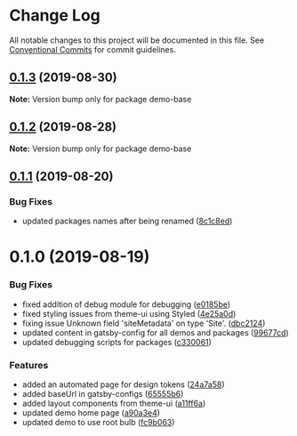 # Change Log

All notable changes to this project will be documented in this file.
See [Conventional Commits](https://conventionalcommits.org) for commit guidelines.

## [0.1.3](https://github.com/sonapraneeth-a/sonapraneeth-gatsby-themes/compare/demo-base@0.1.2...demo-base@0.1.3) (2019-08-30)

**Note:** Version bump only for package demo-base

## [0.1.2](https://github.com/sonapraneeth-a/sonapraneeth-gatsby-themes/compare/demo-base@0.1.1...demo-base@0.1.2) (2019-08-28)

**Note:** Version bump only for package demo-base

## [0.1.1](https://github.com/sonapraneeth-a/sonapraneeth-gatsby-themes/compare/demo-base@0.1.0...demo-base@0.1.1) (2019-08-20)

### Bug Fixes

- updated packages names after being renamed ([8c1c8ed](https://github.com/sonapraneeth-a/sonapraneeth-gatsby-themes/commit/8c1c8ed))

# 0.1.0 (2019-08-19)

### Bug Fixes

- fixed addition of debug module for debugging ([e0185be](https://github.com/sonapraneeth-a/sonapraneeth-gatsby-themes/commit/e0185be))
- fixed styling issues from theme-ui using Styled ([4e25a0d](https://github.com/sonapraneeth-a/sonapraneeth-gatsby-themes/commit/4e25a0d))
- fixing issue Unknown field 'siteMetadata' on type 'Site'. ([dbc2124](https://github.com/sonapraneeth-a/sonapraneeth-gatsby-themes/commit/dbc2124))
- updated content in gatsby-config for all demos and packages ([99677cd](https://github.com/sonapraneeth-a/sonapraneeth-gatsby-themes/commit/99677cd))
- updated debugging scripts for packages ([c330061](https://github.com/sonapraneeth-a/sonapraneeth-gatsby-themes/commit/c330061))

### Features

- added an automated page for design tokens ([24a7a58](https://github.com/sonapraneeth-a/sonapraneeth-gatsby-themes/commit/24a7a58))
- added baseUrl in gatsby-configs ([65555b6](https://github.com/sonapraneeth-a/sonapraneeth-gatsby-themes/commit/65555b6))
- added layout components from theme-ui ([a11ff6a](https://github.com/sonapraneeth-a/sonapraneeth-gatsby-themes/commit/a11ff6a))
- updated demo home page ([a90a3e4](https://github.com/sonapraneeth-a/sonapraneeth-gatsby-themes/commit/a90a3e4))
- updated demo to use root bulb ([fc9b063](https://github.com/sonapraneeth-a/sonapraneeth-gatsby-themes/commit/fc9b063))
